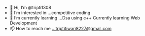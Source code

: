 - 👋 Hi, I’m @tripti1308
- 👀 I’m interested in ...competitive coding
- 🌱 I’m currently learning ...Dsa using c++
Currently learning Web Development
- 📫 How to reach me ...triptitiwari8227@gmail.com

<!---
tripti1308/tripti1308 is a ✨ special ✨ repository because its `README.md` (this file) appears on your GitHub profile.
You can click the Preview link to take a look at your changes.
--->
